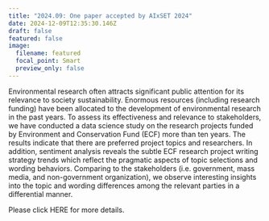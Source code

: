 ```yaml
---
title: "2024.09: One paper accepted by AIxSET 2024"
date: 2024-12-09T12:35:30.146Z
draft: false
featured: false
image:
  filename: featured
  focal_point: Smart
  preview_only: false
---
```

Environmental research often attracts significant public attention for its relevance to society sustainability. Enormous resources (including research funding) have been allocated to the development of environmental research in the past years. To assess its effectiveness and relevance to stakeholders, we have conducted a data science study on the research projects funded by Environment and Conservation Fund (ECF) more than ten years. The results indicate that there are preferred project topics and researchers. In addition, sentiment analysis reveals the subtle ECF research project writing strategy trends which reflect the pragmatic aspects of topic selections and wording behaviors. Comparing to the stakeholders (i.e. government, mass media, and non-government organization), we observe interesting insights into the topic and wording differences among the relevant parties in a differential manner.

Please click HERE for more details.